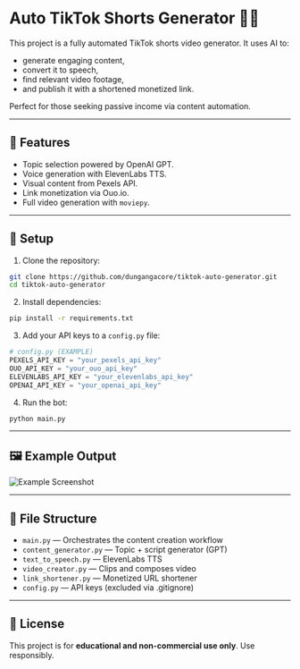 # Auto TikTok Shorts Generator 🎥🤖

This project is a fully automated TikTok shorts video generator. It uses AI to:
- generate engaging content,
- convert it to speech,
- find relevant video footage,
- and publish it with a shortened monetized link.

Perfect for those seeking passive income via content automation.

---

## 🧠 Features

- Topic selection powered by OpenAI GPT.
- Voice generation with ElevenLabs TTS.
- Visual content from Pexels API.
- Link monetization via Ouo.io.
- Full video generation with `moviepy`.

---

## 🚀 Setup

1. Clone the repository:
```bash
git clone https://github.com/dungangacore/tiktok-auto-generator.git
cd tiktok-auto-generator
```

2. Install dependencies:
```bash
pip install -r requirements.txt
```

3. Add your API keys to a `config.py` file:
```python
# config.py (EXAMPLE)
PEXELS_API_KEY = "your_pexels_api_key"
OUO_API_KEY = "your_ouo_api_key"
ELEVENLABS_API_KEY = "your_elevenlabs_api_key"
OPENAI_API_KEY = "your_openai_api_key"
```

4. Run the bot:
```bash
python main.py
```

---

## 🖼️ Example Output

![Example Screenshot](https://placehold.co/600x400?text=Sample+TikTok+Video)

---

## 📁 File Structure

- `main.py` — Orchestrates the content creation workflow
- `content_generator.py` — Topic + script generator (GPT)
- `text_to_speech.py` — ElevenLabs TTS
- `video_creator.py` — Clips and composes video
- `link_shortener.py` — Monetized URL shortener
- `config.py` — API keys (excluded via .gitignore)

---

## 📄 License

This project is for **educational and non-commercial use only**. Use responsibly.
